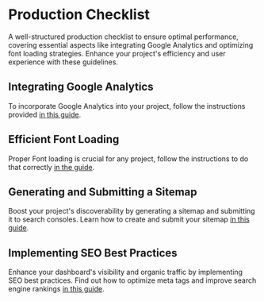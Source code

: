 # Production Checklist

A well-structured production checklist to ensure optimal performance, covering essential aspects like integrating Google Analytics and optimizing font loading strategies. Enhance your project's efficiency and user experience with these guidelines.

## Integrating Google Analytics

To incorporate Google Analytics into your project, follow the instructions provided [in this guide](./analytics.md).

## Efficient Font Loading

Proper Font loading is crucial for any project, follow the instructions to do that correctly [in the guide](./fonts.md).

## Generating and Submitting a Sitemap

Boost your project's discoverability by generating a sitemap and submitting it to search consoles. Learn how to create and submit your sitemap [in this guide](./sitemap.md).

## Implementing SEO Best Practices

Enhance your dashboard's visibility and organic traffic by implementing SEO best practices. Find out how to optimize meta tags and improve search engine rankings [in this guide](./seo.md).